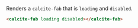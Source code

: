 Renders a `calcite-fab` that is `loading` and `disabled`.

```html
<calcite-fab loading disabled></calcite-fab>
```
